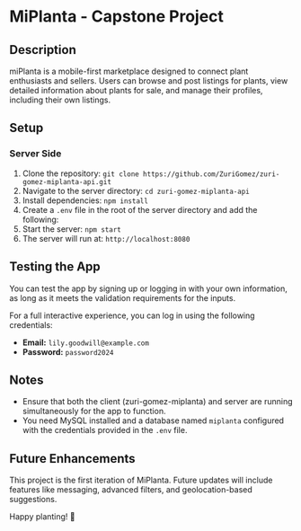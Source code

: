# MiPlanta - Capstone Project

## Description
miPlanta is a mobile-first marketplace designed to connect plant enthusiasts and sellers. Users can browse and post listings for plants, view detailed information about plants for sale, and manage their profiles, including their own listings.

## Setup

### Server Side
1. Clone the repository: `git clone https://github.com/ZuriGomez/zuri-gomez-miplanta-api.git`
2. Navigate to the server directory: `cd zuri-gomez-miplanta-api`
3. Install dependencies: `npm install`
4. Create a `.env` file in the root of the server directory and add the following:
5. Start the server: `npm start`
6. The server will run at: `http://localhost:8080`

## Testing the App
You can test the app by signing up or logging in with your own information, as long as it meets the validation requirements for the inputs.

For a full interactive experience, you can log in using the following credentials:
- **Email:** `lily.goodwill@example.com`
- **Password:** `password2024`

## Notes
- Ensure that both the client (zuri-gomez-miplanta) and server are running simultaneously for the app to function.
- You need MySQL installed and a database named `miplanta` configured with the credentials provided in the `.env` file.

## Future Enhancements
This project is the first iteration of MiPlanta. Future updates will include features like messaging, advanced filters, and geolocation-based suggestions.

Happy planting! 🌱